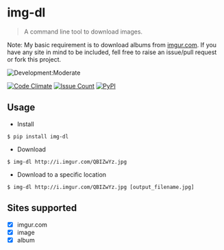 # img-dl

> A command line tool to download images.

Note: My basic requirement is to download albums from [imgur.com](http://imgur.com/).
If you have any site in mind to be included, fell free to raise an issue/pull request or fork this project.

![Development:Moderate](https://img.shields.io/badge/development-onRequest-yellow.svg)


[![Code Climate](https://codeclimate.com/github/ganesshkumar/img-dl/badges/gpa.svg)](https://codeclimate.com/github/ganesshkumar/img-dl)
[![Issue Count](https://codeclimate.com/github/ganesshkumar/img-dl/badges/issue_count.svg)](https://codeclimate.com/github/ganesshkumar/img-dl)
[![PyPI](https://img.shields.io/pypi/dm/img-dl.svg)](https://pypi.python.org/pypi?%3Aaction=pkg_edit&name=img-dl)

## Usage
* Install
```
$ pip install img-dl
```

* Download
```
$ img-dl http://i.imgur.com/QBIZwYz.jpg
```

* Download to a specific location
```
$ img-dl http://i.imgur.com/QBIZwYz.jpg [output_filename.jpg]
```

## Sites supported
- [x] imgur.com
 - [x] image
 - [x] album
